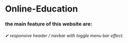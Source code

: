 # Online-Education
### the main feature of this website are:
###### ✔ responsive header / navbar with toggle menu bar effect.


